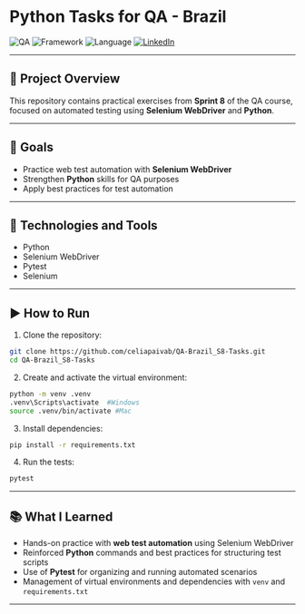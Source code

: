 # Python Tasks for QA - Brazil

![QA](https://img.shields.io/badge/Automated-Tests-blue)
![Framework](https://img.shields.io/badge/Selenium-WebDriver-green)
![Language](https://img.shields.io/badge/Python-3.x-yellow)
[![LinkedIn](https://img.shields.io/badge/LinkedIn-blue?style=flat&logo=linkedin)](https://www.linkedin.com/in/celia-bruno)

---

## 📌 Project Overview

This repository contains practical exercises from **Sprint 8** of the QA course, focused on automated testing using **Selenium WebDriver** and **Python**.

---

## 🎯 Goals

- Practice web test automation with **Selenium WebDriver**  
- Strengthen **Python** skills for QA purposes  
- Apply best practices for test automation

---

## 🔧 Technologies and Tools

- Python
- Selenium WebDriver
- Pytest
- Selenium

---

## ▶️ How to Run

1. Clone the repository:
```bash
git clone https://github.com/celiapaivab/QA-Brazil_S8-Tasks.git
cd QA-Brazil_S8-Tasks
```
2. Create and activate the virtual environment:
```bash
python -m venv .venv
.venv\Scripts\activate  #Windows  
source .venv/bin/activate #Mac
```

3. Install dependencies:
```bash
pip install -r requirements.txt
```

4. Run the tests:
```bash
pytest
```

---

## 📚 What I Learned

- Hands-on practice with **web test automation** using Selenium WebDriver  
- Reinforced **Python** commands and best practices for structuring test scripts  
- Use of **Pytest** for organizing and running automated scenarios  
- Management of virtual environments and dependencies with `venv` and `requirements.txt`

---
